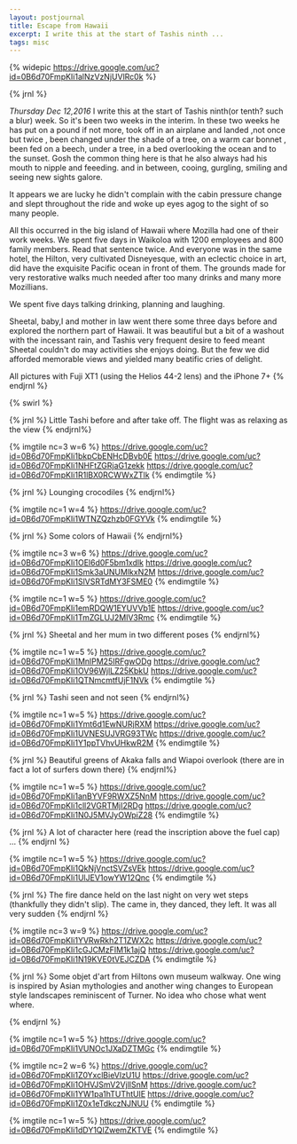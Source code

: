 ```yaml
---
layout: postjournal
title: Escape from Hawaii
excerpt: I write this at the start of Tashis ninth ...
tags: misc
---
```


{% widepic https://drive.google.com/uc?id=0B6d70FmpKIi1alNzVzNjUVlRc0k %}

{% jrnl %} 

*Thursday Dec 12,2016* I write this at the start of Tashis ninth(or tenth? such
a blur) week. So it's been two weeks in the interim. In these two weeks he has
put on a pound if not more, took off in an airplane and landed ,not once but
twice , been changed under the shade of a tree, on a warm car bonnet , been fed
on a beech, under a tree, in a bed overlooking the ocean and to the sunset. Gosh
the common thing here is that he also always had his mouth to nipple and
feeeding. and in between, cooing, gurgling, smiling and seeing new sights galore.

It appears we are lucky he didn't complain with the cabin pressure change and
slept throughout the ride and woke up eyes agog to the sight of so many people.

All this occurred in the big island of Hawaii where Mozilla had one of their
work weeks. We spent five days in Waikoloa with 1200 employees and 800 family
members. Read that sentence twice. And everyone was in the same hotel, the
Hilton, very cultivated Disneyesque, with an eclectic choice in art, did have the
exquisite  Pacific ocean in front of them. The grounds made for very restorative
walks much needed after too many drinks and many more Mozillians.

We spent five days talking drinking, planning and laughing.

Sheetal, baby,I and mother in law went there some three days before and explored
the northern part of Hawaii. It was beautiful but a bit of a washout 
with the incessant rain, and Tashis very frequent desire to feed meant Sheetal
couldn't do may activities she enjoys doing.  But the few we did afforded
memorable views and yielded many beatific cries of delight.

All pictures with Fuji XT1 (using the Helios 44-2 lens) and the iPhone 7+
{% endjrnl %}

{% swirl %}



{% jrnl %}
Little Tashi before and after take off. The flight was as relaxing as the view
{% endjrnl%}

{% imgtile nc=3 w=6 %}
https://drive.google.com/uc?id=0B6d70FmpKIi1bkpCbENHcDBvb0E
https://drive.google.com/uc?id=0B6d70FmpKIi1NHFtZGRjaG1zekk
https://drive.google.com/uc?id=0B6d70FmpKIi1R1lBX0RCWWxZTlk
{% endimgtile %}

{% jrnl %}
Lounging crocodiles
{% endjrnl%}

{% imgtile nc=1 w=4 %}
https://drive.google.com/uc?id=0B6d70FmpKIi1WTNZQzhzb0FGYVk
{% endimgtile %}

{% jrnl %}
Some  colors of Hawaii
{% endjrnl%}

{% imgtile nc=3 w=6 %}
https://drive.google.com/uc?id=0B6d70FmpKIi1OEl6d0F5bm1xdlk
https://drive.google.com/uc?id=0B6d70FmpKIi1Smk3aUNUMlkxN2M
https://drive.google.com/uc?id=0B6d70FmpKIi1SlVSRTdMY3FSME0
{% endimgtile %}

{% imgtile nc=1 w=5 %}
https://drive.google.com/uc?id=0B6d70FmpKIi1emRDQW1EYUVVb1E
https://drive.google.com/uc?id=0B6d70FmpKIi1TmZGLUJ2MlV3Rmc
{% endimgtile %}



{% jrnl %}
Sheetal and her mum in two different poses
{% endjrnl%}

{% imgtile nc=1 w=5 %}
https://drive.google.com/uc?id=0B6d70FmpKIi1MnlPM25IRFgwODg
https://drive.google.com/uc?id=0B6d70FmpKIi1OV96WjlLZ25KbkU
https://drive.google.com/uc?id=0B6d70FmpKIi1QTNmcmtfUjF1NVk
{% endimgtile %}


{% jrnl %}
Tashi seen and not seen
{% endjrnl%}

{% imgtile nc=1 w=5 %}
https://drive.google.com/uc?id=0B6d70FmpKIi1Ymt6d1EwNURjRXM
https://drive.google.com/uc?id=0B6d70FmpKIi1UVNESUJVRG93TWc
https://drive.google.com/uc?id=0B6d70FmpKIi1Y1ppTVhvUHkwR2M
{% endimgtile %}

{% jrnl %}
Beautiful  greens of Akaka falls and Wiapoi overlook (there are in fact  a lot of
surfers down there)
{% endjrnl%}

{% imgtile nc=1 w=5 %}
https://drive.google.com/uc?id=0B6d70FmpKIi1anBYVF9RWXZ5NnM
https://drive.google.com/uc?id=0B6d70FmpKIi1cll2VGRTMjI2RDg
https://drive.google.com/uc?id=0B6d70FmpKIi1N0J5MVJyOWpiZ28
{% endimgtile %}


{% jrnl %}
A lot of character here (read the inscription above the fuel cap) ...
{% endjrnl %}

{% imgtile nc=1 w=5 %}
https://drive.google.com/uc?id=0B6d70FmpKIi1QkNjVnctSVZsVEk
https://drive.google.com/uc?id=0B6d70FmpKIi1UlJEV1owYW12Qnc
{% endimgtile %}


{% jrnl %}
The fire dance held on the last night on very wet steps (thankfully they didn't
slip). The came in, they danced, they left. It was all very sudden
{% endjrnl %}

{% imgtile nc=3 w=9 %}
https://drive.google.com/uc?id=0B6d70FmpKIi1YVRwRkh2T1ZWX2c
https://drive.google.com/uc?id=0B6d70FmpKIi1cGJCMzFIM1k1ajQ
https://drive.google.com/uc?id=0B6d70FmpKIi1N19KVE0tVEJCZDA
{% endimgtile %}


{% jrnl %}
Some objet d'art from Hiltons own museum walkway. One wing is inspired by Asian mythologies
and another wing changes to European style landscapes reminiscent of Turner. No
idea who chose what went where.

{% endjrnl %}

{% imgtile nc=1 w=5 %}
 https://drive.google.com/uc?id=0B6d70FmpKIi1VUNOc1JXaDZTMGc
{% endimgtile %}
 

{% imgtile nc=2 w=6 %}
https://drive.google.com/uc?id=0B6d70FmpKIi1Z0YxclBieVlzU1U
https://drive.google.com/uc?id=0B6d70FmpKIi1OHVJSmV2VjllSnM
https://drive.google.com/uc?id=0B6d70FmpKIi1YW1pa1hTUThtUlE
https://drive.google.com/uc?id=0B6d70FmpKIi1Z0x1eTdkczNJNUU
{% endimgtile %}

{% imgtile nc=1 w=5 %}
 https://drive.google.com/uc?id=0B6d70FmpKIi1dDY1QlZwemZKTVE
{% endimgtile %}

